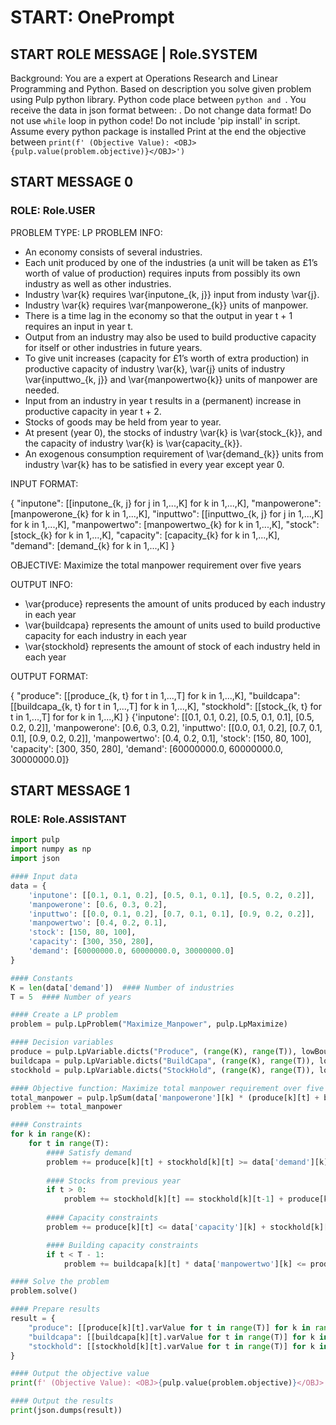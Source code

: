 # START: OnePrompt 
## START ROLE MESSAGE | Role.SYSTEM 
Background: You are a expert at Operations Research and Linear Programming and Python. Based on description you solve given problem using Pulp python library. Python code place between ```python and ```. You receive the data in json format between: <DATA></DATA>. Do not change data format! Do not use `while` loop in python code! Do not include 'pip install' in script. Assume every python package is installed Print at the end the objective between <OBJ></OBJ> `print(f' (Objective Value): <OBJ>{pulp.value(problem.objective)}</OBJ>')`  
## START MESSAGE 0 
### ROLE: Role.USER
<DESCRIPTION>
PROBLEM TYPE: LP
PROBLEM INFO:

- An economy consists of several industries. 
- Each unit produced by one of the industries (a unit will be taken as £1’s worth of value of production) requires inputs from possibly its own industry as well as other industries. 
- Industry \var{k} requires \var{inputone_{k, j}} input from industy \var{j}.
- Industry \var{k} requires \var{manpowerone_{k}} units of manpower.
- There is a time lag in the economy so that the output in year t + 1 requires an input in year t.
- Output from an industry may also be used to build productive capacity for itself or other industries in future years.
- To give unit increases (capacity for £1’s worth of extra production) in productive capacity of industry \var{k}, \var{j} units of industry \var{inputtwo_{k, j}} and \var{manpowertwo{k}} units of manpower are needed.
- Input from an industry in year t results in a (permanent) increase in productive capacity in year t + 2.
- Stocks of goods may be held from year to year. 
- At present (year 0), the stocks of industry \var{k} is \var{stock_{k}}, and the capacity of industry \var{k} is \var{capacity_{k}}.
- An exogenous consumption requirement of \var{demand_{k}} units from industry \var{k} has to be satisfied in every year except year 0.


INPUT FORMAT:

{
    "inputone": [[inputone_{k, j} for j in 1,...,K] for k in 1,...,K],
    "manpowerone": [manpowerone_{k} for k in 1,...,K],
    "inputtwo": [[inputtwo_{k, j} for j in 1,...,K] for k in 1,...,K],
    "manpowertwo": [manpowertwo_{k} for k in 1,...,K],
    "stock": [stock_{k} for k in 1,...,K],
    "capacity": [capacity_{k} for k in 1,...,K],
    "demand": [demand_{k} for k in 1,...,K]
}


OBJECTIVE: Maximize the total manpower requirement over five years

OUTPUT INFO:

- \var{produce} represents the amount of units produced by each industry in each year
- \var{buildcapa} represents the amount of units used to build productive capacity for each industry in each year
- \var{stockhold} represents the amount of stock of each industry held in each year

OUTPUT FORMAT:

{
    "produce": [[produce_{k, t} for t in 1,...,T] for k in 1,...,K],
    "buildcapa": [[buildcapa_{k, t} for t in 1,...,T] for k in 1,...,K],
    "stockhold": [[stock_{k, t} for t in 1,...,T] for for k in 1,...,K]
}
</DESCRIPTION>
<DATA>
{'inputone': [[0.1, 0.1, 0.2], [0.5, 0.1, 0.1], [0.5, 0.2, 0.2]], 'manpowerone': [0.6, 0.3, 0.2], 'inputtwo': [[0.0, 0.1, 0.2], [0.7, 0.1, 0.1], [0.9, 0.2, 0.2]], 'manpowertwo': [0.4, 0.2, 0.1], 'stock': [150, 80, 100], 'capacity': [300, 350, 280], 'demand': [60000000.0, 60000000.0, 30000000.0]}</DATA>


## START MESSAGE 1 
### ROLE: Role.ASSISTANT
```python
import pulp
import numpy as np
import json

#### Input data
data = {
    'inputone': [[0.1, 0.1, 0.2], [0.5, 0.1, 0.1], [0.5, 0.2, 0.2]],
    'manpowerone': [0.6, 0.3, 0.2],
    'inputtwo': [[0.0, 0.1, 0.2], [0.7, 0.1, 0.1], [0.9, 0.2, 0.2]],
    'manpowertwo': [0.4, 0.2, 0.1],
    'stock': [150, 80, 100],
    'capacity': [300, 350, 280],
    'demand': [60000000.0, 60000000.0, 30000000.0]
}

#### Constants
K = len(data['demand'])  #### Number of industries
T = 5  #### Number of years

#### Create a LP problem
problem = pulp.LpProblem("Maximize_Manpower", pulp.LpMaximize)

#### Decision variables
produce = pulp.LpVariable.dicts("Produce", (range(K), range(T)), lowBound=0, cat='Continuous')
buildcapa = pulp.LpVariable.dicts("BuildCapa", (range(K), range(T)), lowBound=0, cat='Continuous')
stockhold = pulp.LpVariable.dicts("StockHold", (range(K), range(T)), lowBound=0, cat='Continuous')

#### Objective function: Maximize total manpower requirement over five years
total_manpower = pulp.lpSum(data['manpowerone'][k] * (produce[k][t] + buildcapa[k][t]) for k in range(K) for t in range(T))
problem += total_manpower

#### Constraints
for k in range(K):
    for t in range(T):
        #### Satisfy demand
        problem += produce[k][t] + stockhold[k][t] >= data['demand'][k] if t > 0 else produce[k][t] + stockhold[k][t] >= 0
        
        #### Stocks from previous year
        if t > 0:
            problem += stockhold[k][t] == stockhold[k][t-1] + produce[k][t-1] - data['demand'][k] if t < T - 1 else stockhold[k][t] == stockhold[k][t-1] + produce[k][t-1] - data['demand'][k]
        
        #### Capacity constraints
        problem += produce[k][t] <= data['capacity'][k] + stockhold[k][t]

        #### Building capacity constraints
        if t < T - 1:
            problem += buildcapa[k][t] * data['manpowertwo'][k] <= produce[k][t]

#### Solve the problem
problem.solve()

#### Prepare results
result = {
    "produce": [[produce[k][t].varValue for t in range(T)] for k in range(K)],
    "buildcapa": [[buildcapa[k][t].varValue for t in range(T)] for k in range(K)],
    "stockhold": [[stockhold[k][t].varValue for t in range(T)] for k in range(K)]
}

#### Output the objective value
print(f' (Objective Value): <OBJ>{pulp.value(problem.objective)}</OBJ>')

#### Output the results
print(json.dumps(result))
```

